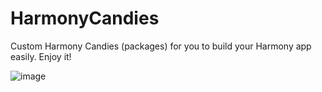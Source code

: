 # HarmonyCandies
Custom Harmony Candies (packages) for you to build your Harmony app easily. Enjoy it!

![image](candies.png)